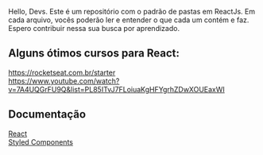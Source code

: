 Hello, Devs. Este é um repositório com o padrão de pastas em ReactJs. Em cada arquivo, vocês poderão ler e entender o que cada um contém e faz. Espero contribuir nessa sua busca por aprendizado.

## Alguns ótimos cursos para React:

https://rocketseat.com.br/starter<br />
https://www.youtube.com/watch?v=7A4UQGrFU9Q&list=PL85ITvJ7FLoiuaKgHFYgrhZDwXOUEaxWI

## Documentação

[React](https://www.google.com/url?sa=t&rct=j&q=&esrc=s&source=web&cd=1&cad=rja&uact=8&ved=2ahUKEwj4_8GoovnnAhVAIrkGHd8ODBQQFjAAegQIFhAC&url=https%3A%2F%2Fpt-br.reactjs.org%2F&usg=AOvVaw3IQxnDAV4OTuyk7FEN--qA)<br />
[Styled Components](https://styled-components.com/)<br />


